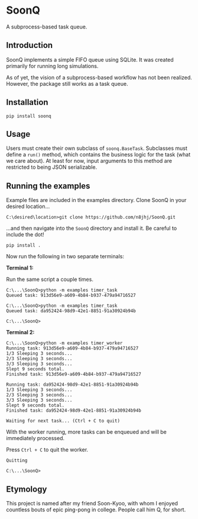 # SoonQ
A subprocess-based task queue.

## Introduction
SoonQ implements a simple FIFO queue using SQLite. It was created primarily for running long simulations.

As of yet, the vision of a subprocess-based workflow has not been realized. However, the package still works as a task queue.

## Installation
`pip install soonq`

## Usage
Users must create their own subclass of `soonq.BaseTask`. Subclasses must define a `run()` method, which contains the business logic for the task (what we care about). At least for now, input arguments to this method are restricted to being JSON serializable.

## Running the examples

Example files are included in the examples directory. Clone SoonQ in your desired location...

`C:\desired\location>git clone https://github.com/n8jhj/SoonQ.git`

...and then navigate into the `SoonQ` directory and install it. Be careful to include the dot!

`pip install .`

Now run the following in two separate terminals:

**Terminal 1:**

Run the same script a couple times.

    C:\...\SoonQ>python -m examples timer_task
    Queued task: 913d56e9-a609-4b84-b937-479a94716527

    C:\...\SoonQ>python -m examples timer_task
    Queued task: da952424-98d9-42e1-8851-91a30924b94b

    C:\...\SoonQ>

**Terminal 2:**

    C:\...\SoonQ>python -m examples timer_worker
    Running task: 913d56e9-a609-4b84-b937-479a94716527
    1/3 Sleeping 3 seconds...
    2/3 Sleeping 3 seconds...
    3/3 Sleeping 3 seconds...
    Slept 9 seconds total.
    Finished task: 913d56e9-a609-4b84-b937-479a94716527

    Running task: da952424-98d9-42e1-8851-91a30924b94b
    1/3 Sleeping 3 seconds...
    2/3 Sleeping 3 seconds...
    3/3 Sleeping 3 seconds...
    Slept 9 seconds total.
    Finished task: da952424-98d9-42e1-8851-91a30924b94b

    Waiting for next task... (Ctrl + C to quit)

With the worker running, more tasks can be enqueued and will be immediately processed.

Press `Ctrl + C` to quit the worker.

    Quitting

    C:\...\SoonQ>

## Etymology
This project is named after my friend Soon-Kyoo, with whom I enjoyed countless bouts of epic ping-pong in college. People call him Q, for short.
